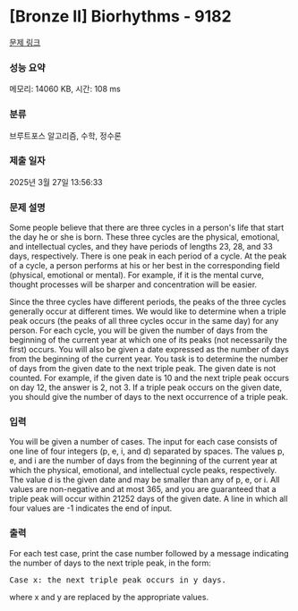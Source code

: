 # [Bronze II] Biorhythms - 9182 

[문제 링크](https://www.acmicpc.net/problem/9182) 

### 성능 요약

메모리: 14060 KB, 시간: 108 ms

### 분류

브루트포스 알고리즘, 수학, 정수론

### 제출 일자

2025년 3월 27일 13:56:33

### 문제 설명

<p>Some people believe that there are three cycles in a person's life that start the day he or she is born. These three cycles are the physical, emotional, and intellectual cycles, and they have periods of lengths 23, 28, and 33 days, respectively. There is one peak in each period of a cycle. At the peak of a cycle, a person performs at his or her best in the corresponding field (physical, emotional or mental). For example, if it is the mental curve, thought processes will be sharper and concentration will be easier. </p>

<p>Since the three cycles have different periods, the peaks of the three cycles generally occur at different times. We would like to determine when a triple peak occurs (the peaks of all three cycles occur in the same day) for any person. For each cycle, you will be given the number of days from the beginning of the current year at which one of its peaks (not necessarily the first) occurs. You will also be given a date expressed as the number of days from the beginning of the current year. You task is to determine the number of days from the given date to the next triple peak. The given date is not counted. For example, if the given date is 10 and the next triple peak occurs on day 12, the answer is 2, not 3. If a triple peak occurs on the given date, you should give the number of days to the next occurrence of a triple peak. </p>

### 입력 

 <p>You will be given a number of cases. The input for each case consists of one line of four integers (p, e, i, and d) separated by spaces. The values p, e, and i are the number of days from the beginning of the current year at which the physical, emotional, and intellectual cycle peaks, respectively. The value d is the given date and may be smaller than any of p, e, or i. All values are non-negative and at most 365, and you are guaranteed that a triple peak will occur within 21252 days of the given date. A line in which all four values are -1 indicates the end of input. </p>

### 출력 

 <p>For each test case, print the case number followed by a message indicating the number of days to the next triple peak, in the form: </p>

<pre>Case x: the next triple peak occurs in y days.</pre>

<p>where x and y are replaced by the appropriate values. </p>

